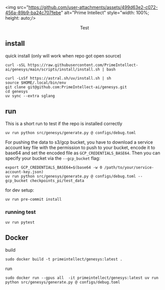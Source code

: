 <img src="https://github.com/user-attachments/assets/499d63e2-c072-456a-89b9-ba24c707febe" alt="Prime Intellect" style="width: 100%; height: auto;/>

<p align="center">
Test
</p>
<p>
  
</p>



## install

quick install (only will work when repo got open source)
```
curl -sSL https://raw.githubusercontent.com/PrimeIntellect-ai/genesys/main/scripts/install/install.sh | bash
```

```
curl -LsSf https://astral.sh/uv/install.sh | sh
source $HOME/.local/bin/env
git clone git@github.com:PrimeIntellect-ai/genesys.git
cd genesys
uv sync --extra sglang
```

## run

This is a short run to test if the repo is installed correctly

```
uv run python src/genesys/generate.py @ configs/debug.toml
```

For pushing the data to s3/gcp bucket, you have to download a service account key file with the permission to push to your bucket, encode it to base64 and set the encoded file as `GCP_CREDENTIALS_BASE64`. Then you can specify your bucket via the `--gcp_bucket` flag:

```
export GCP_CREDENTIALS_BASE64=$(base64 -w 0 /path/to/your/service-account-key.json)
uv run python src/genesys/generate.py @ configs/debug.toml --gcp_bucket checkpoints_pi/test_data
```

for dev setup:

```
uv run pre-commit install
```


### running test

```
uv run pytest
```


## Docker


build 

```
sudo docker build -t primeintellect/genesys:latest .
```

run 

```
sudo docker run --gpus all  -it primeintellect/genesys:latest uv run python src/genesys/generate.py @ configs/debug.toml
```


